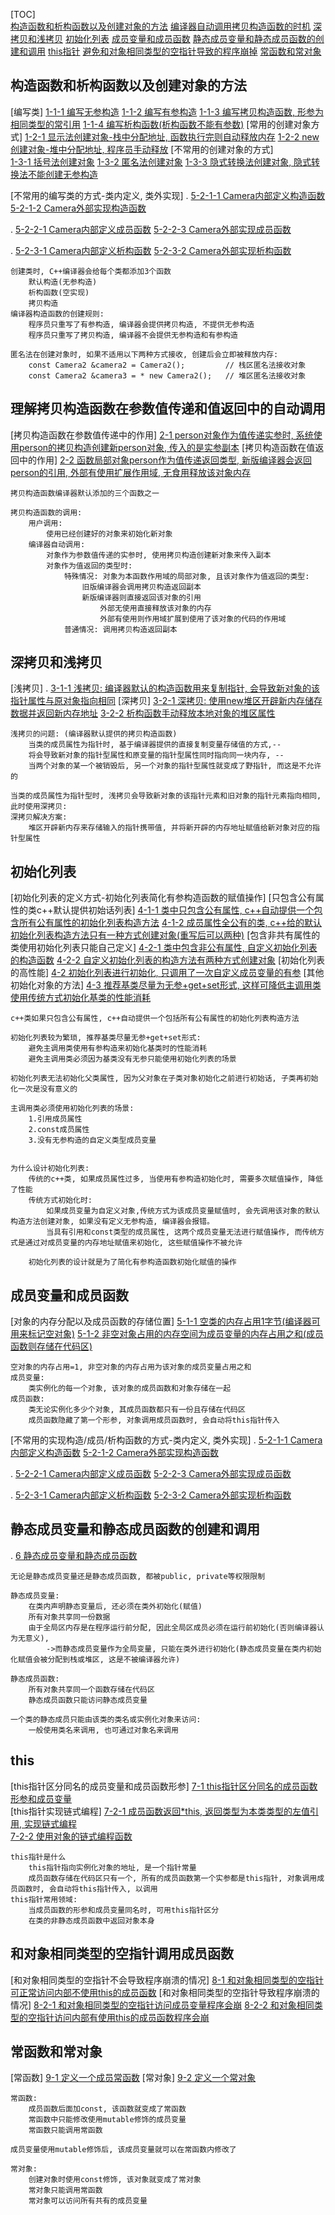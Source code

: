 [TOC]   
    [构造函数和析构函数以及创建对象的方法](#构造函数和析构函数以及创建对象的方法)
    [编译器自动调用拷贝构造函数的时机](#理解拷贝构造函数在参数值传递和值返回中的自动调用)
    [深拷贝和浅拷贝](#深拷贝和浅拷贝)
    [初始化列表](#初始化列表)
    [成员变量和成员函数](#成员变量和成员函数)
    [静态成员变量和静态成员函数的创建和调用](#静态成员变量和静态成员函数的创建和调用)
    [this指针](#this)
    [避免和对象相同类型的空指针导致的程序崩掉](#和对象相同类型的空指针调用成员函数)
    [常函数和常对象](#常函数和常对象)

## 构造函数和析构函数以及创建对象的方法
[编写类]
    [1-1-1 编写无参构造](./_1_constructorDestructorAndCreateObject/_1_demo.cpp)
    [1-1-2 编写有参构造](./_1_constructorDestructorAndCreateObject/_1_demo.cpp)
    [1-1-3 编写拷贝构造函数, 形参为相同类型的常引用](./_1_constructorDestructorAndCreateObject/_1_demo.cpp)
    [1-1-4 编写析构函数(析构函数不能有参数)](./_1_constructorDestructorAndCreateObject/_1_demo.cpp)
[常用的创建对象方式]
    [1-2-1 显示法创建对象-栈中分配地址, 函数执行完则自动释放内存](./_1_constructorDestructorAndCreateObject/_1_demo.cpp)
    [1-2-2 new创建对象-堆中分配地址, 程序员手动释放](./_1_constructorDestructorAndCreateObject/_1_demo.cpp)
[不常用的创建对象的方式]  
    [1-3-1 括号法创建对象](./_1_constructorDestructorAndCreateObject/_1_demo.cpp)
    [1-3-2 匿名法创建对象](./_1_constructorDestructorAndCreateObject/_1_demo.cpp)
    [1-3-3 隐式转换法创建对象, 隐式转换法不能创建无参构造](./_1_constructorDestructorAndCreateObject/_1_demo.cpp)

[不常用的编写类的方式-类内定义, 类外实现]
.   [5-2-1-1 Camera内部定义构造函数](./_5_memberVarAndMerberFunc/_2_classOuterImplementMemberFunc.cpp)
    [5-2-1-2 Camera外部实现构造函数](./_5_memberVarAndMerberFunc/_2_classOuterImplementMemberFunc.cpp)

.   [5-2-2-1 Camera内部定义成员函数](./_5_memberVarAndMerberFunc/_2_classOuterImplementMemberFunc.cpp)
    [5-2-2-3 Camera外部实现成员函数](./_5_memberVarAndMerberFunc/_2_classOuterImplementMemberFunc.cpp)

.   [5-2-3-1 Camera内部定义析构函数](./_5_memberVarAndMerberFunc/_2_classOuterImplementMemberFunc.cpp)
    [5-2-3-2 Camera外部实现析构函数](./_5_memberVarAndMerberFunc/_2_classOuterImplementMemberFunc.cpp)

    创建类时, C++编译器会给每个类都添加3个函数
        默认构造(无参构造)
        析构函数(空实现)
        拷贝构造
    编译器构造函数的创建规则:
        程序员只重写了有参构造, 编译器会提供拷贝构造, 不提供无参构造
        程序员只重写了拷贝构造, 编译器不会提供无参构造和有参构造
    
    匿名法在创建对象时, 如果不适用以下两种方式接收, 创建后会立即被释放内存:
        const Camera2 &camera2 = Camera2();         // 栈区匿名法接收对象
        const Camera2 &camera3 = * new Camera2();   // 堆区匿名法接收对象    

## 理解拷贝构造函数在参数值传递和值返回中的自动调用
[拷贝构造函数在参数值传递中的作用]
    [2-1 person对象作为值传递实参时, 系统使用person的拷贝构造创建新person对象, 传入的是实参副本](./_2_understandCopyConstructor/copyConstrutor.cpp)
[拷贝构造函数在值返回中的作用]
    [2-2 函数局部对象person作为值传递返回类型, 新版编译器会返回person的引用, 外部有使用扩展作用域, 无食用释放该对象内存 ](./_2_understandCopyConstructor/copyConstrutor.cpp)
    
    拷贝构造函数编译器默认添加的三个函数之一

    拷贝构造函数的调用:
        用户调用: 
            使用已经创建好的对象来初始化新对象
        编译器自动调用:
            对象作为参数值传递的实参时, 使用拷贝构造创建新对象来传入副本
            对象作为值返回的类型时:
                特殊情况: 对象为本函数作用域的局部对象, 且该对象作为值返回的类型:
                    旧版编译器会调用拷贝构造返回副本
                    新版编译器则直接返回该对象的引用
                        外部无使用直接释放该对象的内存
                        外部有使用则作用域扩展到使用了该对象的代码的作用域
                普通情况: 调用拷贝构造返回副本
                    
                    

## 深拷贝和浅拷贝
[浅拷贝]
.   [3-1-1 浅拷贝: 编译器默认的构造函数用来复制指针, 会导致新对象的该指针属性与原对象指向相同](./_3_deepCopyAndShallowCopy/deepCopyAndShallowCopy.cpp)
[深拷贝]
    [3-2-1 深拷贝: 使用new堆区开辟新内存储存数据并返回新内存地址](./_3_deepCopyAndShallowCopy/deepCopyAndShallowCopy.cpp)
    [3-2-2 析构函数手动释放本地对象的堆区属性](./_3_deepCopyAndShallowCopy/deepCopyAndShallowCopy.cpp)

    浅拷贝的问题: (编译器默认提供的拷贝构造函数)
        当类的成员属性为指针时, 基于编译器提供的直接复制变量存储值的方式,--
        将会导致新对象的指针型属性和原变量的指针型属性同时指向同一块内存, --
        当两个对象的某一个被销毁后, 另一个对象的指针型属性就变成了野指针, 而这是不允许的
    
    当类的成员属性为指针型时, 浅拷贝会导致新对象的该指针元素和旧对象的指针元素指向相同, 此时使用深拷贝:
    深拷贝解决方案:
        堆区开辟新内存来存储输入的指针携带值, 并将新开辟的内存地址赋值给新对象对应的指针型属性
                


## 初始化列表
[初始化列表的定义方式-初始化列表简化有参构造函数的赋值操作]
    [只包含公有属性的类c++默认提供初始话列表]
        [4-1-1 类中只包含公有属性, c++自动提供一个包含所有公有属性的初始化列表构造方法](./_4_initList/_1_initListFormat.cpp)
        [4-1-2 成员属性全公有的类, c++给的默认初始化列表构造方法只有一种方式创建对象(重写后可以两种)](./_4_initList/_1_initListFormat.cpp)
    [包含非共有属性的类使用初始化列表只能自己定义]
        [4-2-1 类中包含非公有属性, 自定义初始化列表的构造函数](./_4_initList/_1_initListFormat.cpp)
        [4-2-2 自定义初始化列表的构造方法有两种方式创建对象](./_4_initList/_1_initListFormat.cpp)
[初始化列表的高性能]
    [4-2 初始化列表进行初始化, 只调用了一次自定义成员变量的有参](./_4_initList/_2_understandInitList.cpp)
[其他初始化对象的方法]
    [4-3 推荐基类尽量为无参+get+set形式, 这样可降低主调用类使用传统方式初始化基类的性能消耗](./_4_initList/_3_BaseClassNoParamConstructorGetSet.cpp)

    c++类如果只包含公有属性, c++自动提供一个包括所有公有属性的初始化列表构造方法
    
    初始化列表较为繁琐, 推荐基类尽量无参+get+set形式:
        避免主调用类使用有参构造来初始化基类时的性能消耗
        避免主调用类必须因为基类没有无参只能使用初始化列表的场景
    
    初始化列表无法初始化父类属性, 因为父对象在子类对象初始化之前进行初始话, 子类再初始化一次是没有意义的

    主调用类必须使用初始化列表的场景:
        1.引用成员属性
        2.const成员属性
        3.没有无参构造的自定义类型成员变量
    
    
    为什么设计初始化列表:
        传统的c++类, 如果成员属性过多, 当使用有参构造初始化时, 需要多次赋值操作, 降低了性能
        传统方式初始化时:
            如果成员变量为自定义对象,传统方式为该成员变量赋值时, 会先调用该对象的默认构造方法创建对象, 如果没有定义无参构造, 编译器会报错。
            当具有引用和const类型的成员属性, 这两个成员变量无法进行赋值操作, 而传统方式是通过对成员变量的内存地址赋值来初始化, 这些赋值操作不被允许 

        初始化列表的设计就是为了简化有参构造函数初始化赋值的操作
    
    

## 成员变量和成员函数
[对象的内存分配以及成员函数的存储位置]
    [5-1-1 空类的内存占用1字节(编译器可用来标记空对象)](./_5_memberVarAndMerberFunc/_1_memberVarAndMemberFunc.cpp)
    [5-1-2 非空对象占用的内存空间为成员变量的内存占用之和(成员函数则存储在代码区)](./_5_memberVarAndMerberFunc/_1_memberVarAndMemberFunc.cpp)
    
    空对象的内存占用=1, 非空对象的内存占用为该对象的成员变量占用之和
    成员变量:
        类实例化的每一个对象, 该对象的成员函数和对象存储在一起
    成员函数:
        类无论实例化多少个对象, 其成员函数都只有一份且存储在代码区
        成员函数隐藏了第一个形参, 对象调用成员函数时, 会自动将this指针传入
[不常用的实现构造/成员/析构函数的方式-类内定义, 类外实现]
.   [5-2-1-1 Camera内部定义构造函数](./_5_memberVarAndMerberFunc/_2_classOuterImplementMemberFunc.cpp)
    [5-2-1-2 Camera外部实现构造函数](./_5_memberVarAndMerberFunc/_2_classOuterImplementMemberFunc.cpp)
    
.   [5-2-2-1 Camera内部定义成员函数](./_5_memberVarAndMerberFunc/_2_classOuterImplementMemberFunc.cpp)
    [5-2-2-3 Camera外部实现成员函数](./_5_memberVarAndMerberFunc/_2_classOuterImplementMemberFunc.cpp)

.   [5-2-3-1 Camera内部定义析构函数](./_5_memberVarAndMerberFunc/_2_classOuterImplementMemberFunc.cpp)
    [5-2-3-2 Camera外部实现析构函数](./_5_memberVarAndMerberFunc/_2_classOuterImplementMemberFunc.cpp)


## 静态成员变量和静态成员函数的创建和调用
.    [6 静态成员变量和静态成员函数](./_6_staticVarAndStaticFunc/_1_staticVarAndStaticFunc.cpp)
    
    无论是静态成员变量还是静态成员函数, 都被public, private等权限限制
    
    静态成员变量:
        在类内声明静态变量后, 还必须在类外初始化(赋值) 
        所有对象共享同一份数据
        由于全局区内存是在程序运行前分配, 因此全局区成员必须在运行前初始化(否则编译器认为无意义),
            ->而静态成员变量作为全局变量, 只能在类外进行初始化(静态成员变量在类内初始化赋值会被分配到栈或堆区, 这是不被编译器允许) 

    静态成员函数:
        所有对象共享同一个函数存储在代码区
        静态成员函数只能访问静态成员变量

    一个类的静态成员只能由该类的类名或实例化对象来访问:
        一般使用类名来调用, 也可通过对象名来调用


## this
[this指针区分同名的成员变量和成员函数形参]
    [7-1 this指针区分同名的成员函数形参和成员变量](./_7_thisPointer/thisPointer.cpp)    
[this指针实现链式编程]
    [7-2-1 成员函数返回*this, 返回类型为本类类型的左值引用, 实现链式编程](./_7_thisPointer/thisPointer.cpp)    
    [7-2-2 使用对象的链式编程函数](./_7_thisPointer/thisPointer.cpp)    
    
    this指针是什么
        this指针指向实例化对象的地址, 是一个指针常量
        成员函数存储在代码区只有一个, 所有的成员函数第一个实参都是this指针, 对象调用成员函数时, 会自动将this指针传入, 以调用
    this指针常用领域:
        当成员函数的形参和成员变量同名时, 可用this指针区分
        在类的非静态成员函数中返回对象本身

## 和对象相同类型的空指针调用成员函数
[和对象相同类型的空指针不会导致程序崩溃的情况]
    [8-1 和对象相同类型的空指针可正常访问内部不使用this的成员函数](./_8_nullPointerInvokeMemberFunc/nullPointerInvokeMemberFunc.cpp)
[和对象相同类型的空指针导致程序崩溃的情况]
    [8-2-1 和对象相同类型的空指针访问成员变量程序会崩](./_8_nullPointerInvokeMemberFunc/nullPointerInvokeMemberFunc.cpp)
    [8-2-2 和对象相同类型的空指针访问内部有使用this的成员函数程序会崩](./_8_nullPointerInvokeMemberFunc/nullPointerInvokeMemberFunc.cpp)

## 常函数和常对象
[常函数]
    [9-1 定义一个成员常函数](./_9_ConstFuncAndConstObject/constFuncAndConstObject.cpp)
[常对象]
    [9-2 定义一个常对象](./_9_ConstFuncAndConstObject/constFuncAndConstObject.cpp)

    常函数:
        成员函数后面加const, 该函数就变成了常函数
        常函数中只能修改使用mutable修饰的成员变量
        常函数只能调用常函数

    成员变量使用mutable修饰后, 该成员变量就可以在常函数内修改了

    常对象:
        创建对象时使用const修饰, 该对象就变成了常对象
        常对象只能调用常函数
        常对象可以访问所有共有的成员变量

    


